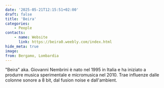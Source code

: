 ```yaml
---
date: '2025-05-21T12:15:51+02:00'
draft: false
title: 'Beira'
categories:
    - People
contacts:
    - name: Website
      link: https://beira0.weebly.com/index.html
hide_meta: true
image: 
from: Bergamo, Lombardia
---
```

"Beira" aka. Giovanni Nembrini è nato nel 1995 in Italia e ha iniziato a produrre musica sperimentale e micromusica nel 2010. Trae influenze dalle colonne sonore a 8 bit, dal fusion noise e dall'ambient.